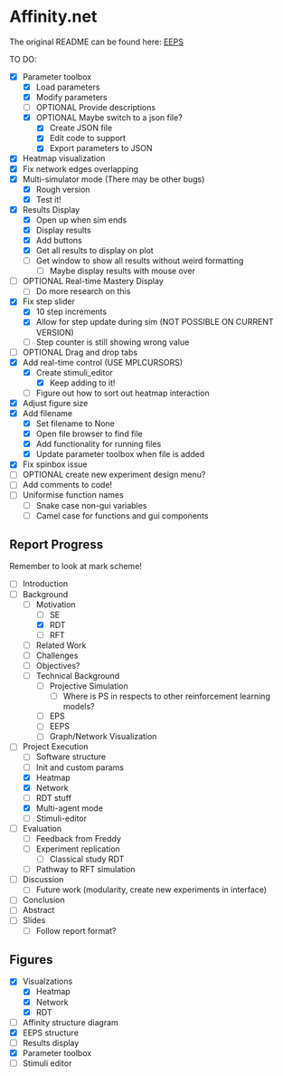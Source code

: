 # Affinity.net

The original README can be found here: [EEPS](https://github.com/Asieh-A-Mofrad/Enhanced-Equivalence-Projective-Simulation)

TO DO:

- [x] Parameter toolbox
  - [x] Load parameters
  - [x] Modify parameters
  - [ ] OPTIONAL Provide descriptions
  - [x] OPTIONAL Maybe switch to a json file?
    - [x] Create JSON file
    - [x] Edit code to support
    - [x] Export parameters to JSON
- [x] Heatmap visualization
- [x] Fix network edges overlapping
- [x] Multi-simulator mode (There may be other bugs)
  - [x] Rough version
  - [x] Test it!
- [x] Results Display
  - [x] Open up when sim ends
  - [x] Display results
  - [x] Add buttons
  - [x] Get all results to display on plot
  - [ ] Get window to show all results without weird formatting
    - [ ] Maybe display results with mouse over
- [ ] OPTIONAL Real-time Mastery Display
  - [ ] Do more research on this
- [x] Fix step slider
  - [x] 10 step increments
  - [x] Allow for step update during sim (NOT POSSIBLE ON CURRENT VERSION)
  - [ ] Step counter is still showing wrong value
- [ ] OPTIONAL Drag and drop tabs
- [x] Add real-time control (USE MPLCURSORS)
  - [x] Create stimuli_editor
    - [x] Keep adding to it!
  - [ ] Figure out how to sort out heatmap interaction
- [x] Adjust figure size
- [x] Add filename
  - [x] Set filename to None
  - [x] Open file browser to find file
  - [x] Add functionality for running files
  - [x] Update parameter toolbox when file is added
- [x] Fix spinbox issue
- [ ] OPTIONAL create new experiment design menu?
- [ ] Add comments to code!
- [ ] Uniformise function names
  - [ ] Snake case non-gui variables
  - [ ] Camel case for functions and gui components

## Report Progress

Remember to look at mark scheme!

- [ ] Introduction
- [ ] Background
  - [ ] Motivation
    - [ ] SE
    - [x] RDT
    - [ ] RFT
  - [ ] Related Work
  - [ ] Challenges
  - [ ] Objectives?
  - [ ] Technical Background
    - [ ] Projective Simulation
      - [ ] Where is PS in respects to other reinforcement learning models?
    - [ ] EPS
    - [ ] EEPS
    - [ ] Graph/Network Visualization
- [ ] Project Execution
  - [ ] Software structure
  - [ ] Init and custom params
  - [x] Heatmap
  - [x] Network
  - [ ] RDT stuff
  - [x] Multi-agent mode
  - [ ] Stimuli-editor
- [ ] Evaluation
  - [ ] Feedback from Freddy
  - [ ] Experiment replication
    - [ ] Classical study RDT
  - [ ] Pathway to RFT simulation
- [ ] Discussion
  - [ ] Future work (modularity, create new experiments in interface)
- [ ] Conclusion
- [ ] Abstract
- [ ] Slides
  - [ ] Follow report format?

## Figures

- [x] Visualzations
  - [x] Heatmap
  - [x] Network
  - [x] RDT
- [ ] Affinity structure diagram
- [x] EEPS structure
- [ ] Results display
- [x] Parameter toolbox
- [ ] Stimuli editor

